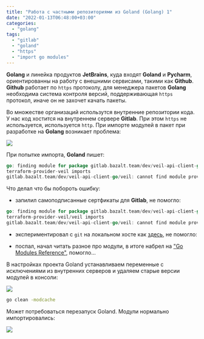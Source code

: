 ```yaml
---
title: "Работа с частными репозиториями из Goland (Golang) 1"
date: "2022-01-13T06:48:00+03:00"
categories:
  - "golang"
tags:
  - "gitlab"
  - "goland"
  - "https"
  - "import go modules"
---
```


**Golang** и линейка продуктов **JetBrains**, куда входят **Goland** и **Pycharm**, ориентированны на работу с внешними сервисами, такими как **Github**.
**Github** работает по `https` протоколу, для менеджера пакетов **Golang** необходима система контроля версий, поддерживающая `https` протокол, иначе он не захочет качать пакеты.

<!--more-->

Во множестве организаций использутся внутренние репозитории кода. У нас код хостится на внутреннем сервере **Gitlab**.
При этом `https` не используется, используется `http`. При импорте модулей в пакет при разработке на **Golang** возникает проблема:

![](/images/2022/01/golang_https1.png)

При попытке импорта, **Goland** пишет:

```go
go: finding module for package gitlab.bazalt.team/dev/veil-api-client-go/veil
terraform-provider-veil imports
gitlab.bazalt.team/dev/veil-api-client-go/veil: cannot find module providing package gitlab.bazalt.team/dev/veil-api-client-go/veil: unrecognized import path "gitlab.bazalt.team/dev/veil-api-client-go/veil": https fetch: Get "https://gitlab.bazalt.team/dev/veil-api-client-go/veil?go-get=1": dial tcp 192.168.14.215:443: connect: connection refused
```

Что делал что бы побороть ошибку:

- запилил самоподписанные сертфикаты для **Gitlab**, не помогло:

```go
go: finding module for package gitlab.bazalt.team/dev/veil-api-client-go/veil
terraform-provider-veil/veil imports
gitlab.bazalt.team/dev/veil-api-client-go/veil: cannot find module providing package gitlab.bazalt.team/dev/veil-api-client-go/veil: unrecognized import path "gitlab.bazalt.team/dev/veil-api-client-go/veil": https fetch: Get "https://gitlab.bazalt.team/dev/veil-api-client-go/veil?go-get=1": x509: certificate signed by unknown authority

```

- экспериментировал с `git` на локальном хосте как [здесь](https://stackoverflow.com/questions/29707689/how-to-use-go-with-a-private-gitlab-repo), не помогло:

- поспал, начал читать разное про модули, в итоге набрел на ["Go Modules Reference"](https://go.dev/ref/mod#environment-variables), помогло...

В настройках проекта Goland устанавливаем переменные с исключениями из внутренних серверов и удаляем старые версии модулей в консоли:

![](/images/2022/01/golang_settings.png)

```bash
go clean -modcache
```

Может потребоваться перезапуск Goland. Модули нормально импортировались:

![](/images/2022/01/golang_https2.png)
